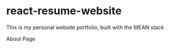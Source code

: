 # react-resume-website
This is my personal website portfolio, built with the MEAN stack

About Page
